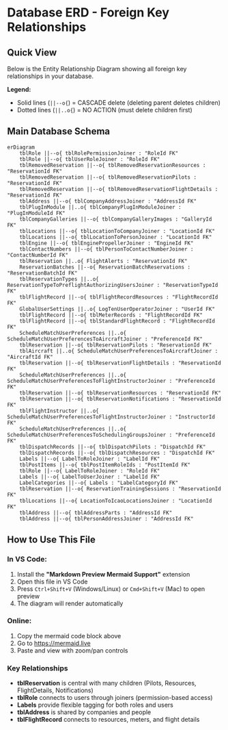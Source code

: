 # Database ERD - Foreign Key Relationships

## Quick View

Below is the Entity Relationship Diagram showing all foreign key relationships in your database.

**Legend:**
- Solid lines (`||--o{`) = CASCADE delete (deleting parent deletes children)
- Dotted lines (`||..o{`) = NO ACTION (must delete children first)

## Main Database Schema

```mermaid
erDiagram
    tblRole ||--o{ tblRolePermissionJoiner : "RoleId FK"
    tblRole ||--o{ tblUserRoleJoiner : "RoleId FK"
    tblRemovedReservation ||--o{ tblRemovedReservationResources : "ReservationId FK"
    tblRemovedReservation ||--o{ tblRemovedReservationPilots : "ReservationId FK"
    tblRemovedReservation ||--o{ tblRemovedReservationFlightDetails : "ReservationId FK"
    tblAddress ||--o{ tblCompanyAddressJoiner : "AddressId FK"
    tblPlugInModule ||..o{ tblCompanyPlugInModuleJoiner : "PlugInModuleId FK"
    tblCompanyGalleries ||--o{ tblCompanyGalleryImages : "GalleryId FK"
    tblLocations ||--o{ tblLocationToCompanyJoiner : "LocationId FK"
    tblLocations ||--o{ tblLocationToPersonJoiner : "LocationId FK"
    tblEngine ||--o{ tblEnginePropellerJoiner : "EngineId FK"
    tblContactNumbers ||--o{ tblPersonToContactNumberJoiner : "ContactNumberId FK"
    tblReservation ||..o{ FlightAlerts : "ReservationId FK"
    ReservationBatches ||--o{ ReservationBatchReservations : "ReservationBatchId FK"
    tblReservationTypes ||..o{ ReservationTypeToPreflightAuthorizingUsersJoiner : "ReservationTypeId FK"
    tblFlightRecord ||--o{ tblFlightRecordResources : "FlightRecordId FK"
    GlobalUserSettings ||..o{ LogTenUserOperatorJoiner : "UserId FK"
    tblFlightRecord ||--o{ tblMeterRecords : "FlightRecordId FK"
    tblFlightRecord ||--o{ tblStandardFlightRecord : "FlightRecordId FK"
    ScheduleMatchUserPreferences ||..o{ ScheduleMatchUserPreferencesToAircraftJoiner : "PreferenceId FK"
    tblReservation ||--o{ tblReservationPilots : "ReservationId FK"
    tblAircraft ||..o{ ScheduleMatchUserPreferencesToAircraftJoiner : "AircraftId FK"
    tblReservation ||--o{ tblReservationFlightDetails : "ReservationId FK"
    ScheduleMatchUserPreferences ||..o{ ScheduleMatchUserPreferencesToFlightInstructorJoiner : "PreferenceId FK"
    tblReservation ||--o{ tblReservationResources : "ReservationId FK"
    tblReservation ||--o{ tblReservationNotifications : "ReservationId FK"
    tblFlightInstructor ||..o{ ScheduleMatchUserPreferencesToFlightInstructorJoiner : "InstructorId FK"
    ScheduleMatchUserPreferences ||..o{ ScheduleMatchUserPreferencesToSchedulingGroupsJoiner : "PreferenceId FK"
    tblDispatchRecords ||--o{ tblDispatchPilots : "DispatchId FK"
    tblDispatchRecords ||--o{ tblDispatchResources : "DispatchId FK"
    Labels ||--o{ LabelToRoleJoiner : "LabelId FK"
    tblPostItems ||--o{ tblPostItemRoleIds : "PostItemId FK"
    tblRole ||--o{ LabelToRoleJoiner : "RoleId FK"
    Labels ||--o{ LabelToUserJoiner : "LabelId FK"
    LabelCategories ||--o{ Labels : "LabelCategoryId FK"
    tblReservation ||--o{ ReservationTrainingSessions : "ReservationId FK"
    tblLocations ||--o{ LocationToIcaoLocationsJoiner : "LocationId FK"
    tblAddress ||--o{ tblAddressParts : "AddressId FK"
    tblAddress ||--o{ tblPersonAddressJoiner : "AddressId FK"
```

## How to Use This File

### In VS Code:
1. Install the **"Markdown Preview Mermaid Support"** extension
2. Open this file in VS Code
3. Press `Ctrl+Shift+V` (Windows/Linux) or `Cmd+Shift+V` (Mac) to open preview
4. The diagram will render automatically

### Online:
1. Copy the mermaid code block above
2. Go to https://mermaid.live
3. Paste and view with zoom/pan controls

### Key Relationships

- **tblReservation** is central with many children (Pilots, Resources, FlightDetails, Notifications)
- **tblRole** connects to users through joiners (permission-based access)
- **Labels** provide flexible tagging for both roles and users
- **tblAddress** is shared by companies and people
- **tblFlightRecord** connects to resources, meters, and flight details


